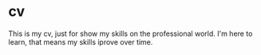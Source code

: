 # cv
This is my cv, just for show my skills on the professional world.
I'm here to learn, that means my skills iprove over time.
